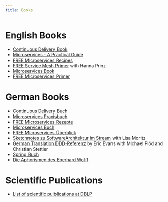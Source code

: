 ```yaml
---
title: Books
---
```


# English Books

* [Continuous Delivery Book](http://continuous-delivery-book.com)
* [Microservices - A Practical Guide](http://practical-microservices.com/) 
* [FREE Microservices Recipes](http://practical-microservices.com/recipes.html)
* [FREE Service Mesh Primer](https://leanpub.com/service-mesh-primer) with Hanna Prinz
* [Microservices Book](http://microservices-book.com)
* [FREE Microservices Primer](http://microservices-book.com/primer.html)

# German Books

* [Continuous Delivery Buch](http://continuous-delivery-buch.de)
* [Microservices Praxisbuch](http://microservices-praxisbuch.de)
* [FREE Microservices Rezepte](http://microservices-praxisbuch.de/rezepte.html)
* [Microservices Buch](http://microservices-buch.de)
* [FREE Microservices Überblick
 ](http://microservices-buch.de/ueberblick.html)
* [Sketchnotes zu SoftwareArchitektur im
  Stream](https://software-architektur.tv/sketchnote-buch) with Lisa Moritz
* [German Translation DDD-Referenz](https://ddd-referenz.de/) by Eric
  Evans with Michael Plöd and Christian Stettler
* [Spring Buch](https://www.goodreads.com/book/show/13056315-spring-3)
* [Die Aphorismen des Eberhard
  Wolff](https://entwickler.de/karriere/die-aphorismen-des-eberhard-wolff/)

# Scientific Publications

* [List of scientific puiblications at DBLP](https://dblp.org/pid/81/1353.html)
